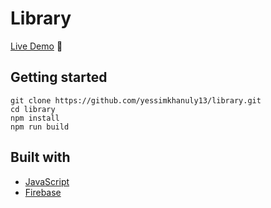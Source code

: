 # Library

[Live Demo](https://library-615c6.web.app/) :green_book:

## Getting started

```
git clone https://github.com/yessimkhanuly13/library.git
cd library
npm install
npm run build
```

## Built with

- [JavaScript](https://developer.mozilla.org/ru/docs/Web/JavaScript)
- [Firebase](https://firebase.google.com/)
